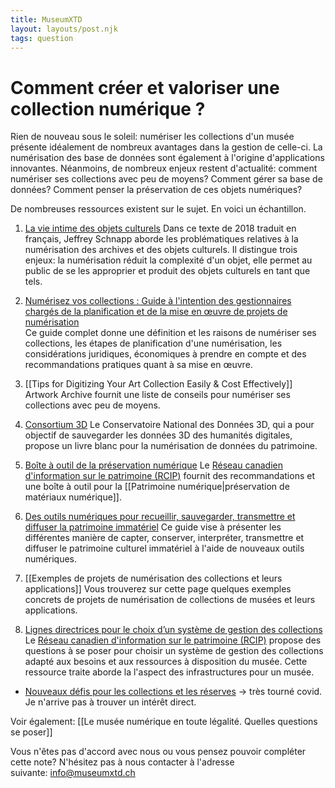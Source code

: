 ```yaml
---
title: MuseumXTD
layout: layouts/post.njk
tags: question
---
```

# Comment créer et valoriser une collection numérique ?
Rien de nouveau sous le soleil: numériser les collections d'un musée présente idéalement de nombreux avantages dans la gestion de celle-ci. La numérisation des base de données sont également à l'origine d'applications innovantes. Néanmoins, de nombreux enjeux restent d'actualité: comment numériser ses collections avec peu de moyens? Comment gérer sa base de données? Comment penser la préservation de ces objets numériques? 

De nombreuses ressources existent sur le sujet. En voici un échantillon. 

1. [La vie intime des objets culturels](https://journals.openedition.org/culturemusees/4871)
   Dans ce texte de 2018 traduit en français, Jeffrey Schnapp aborde les problématiques relatives à la numérisation des archives et des objets culturels. Il distingue trois enjeux: la numérisation réduit la complexité d'un objet, elle permet au public de se les approprier et produit des objets culturels en tant que tels. 
2. [Numérisez vos collections : Guide à l'intention des gestionnaires chargés de la planification et de la mise en œuvre de projets de numérisation](https://www.canada.ca/fr/reseau-information-patrimoine/services/numerisation/numerisez-collections-guide-gestionnaires.html)   
      Ce guide complet donne une définition et les raisons de numériser ses collections, les étapes de planification d'une numérisation, les considérations juridiques, économiques à prendre en compte et des recommandations pratiques quant à sa mise en œuvre. 
3. [[Tips for Digitizing Your Art Collection Easily & Cost Effectively]]
   Artwork Archive fournit une liste de conseils pour numériser ses collections avec peu de moyens.  
4. [Consortium 3D](https://3d.humanities.science/)
    Le Conservatoire National des Données 3D, qui a pour objectif de sauvegarder les données 3D des humanités digitales, propose un livre blanc pour la numérisation de données du patrimoine. 
5. [Boîte à outil de la préservation numérique](https://www.canada.ca/fr/reseau-information-patrimoine/services/preservation-numerique/boite-outils.html)
  Le [Réseau canadien d'information sur le patrimoine (RCIP)](https://www.canada.ca/fr/reseau-information-patrimoine.html) fournit des recommandations et une boîte à outil pour la [[Patrimoine numérique|préservation de matériaux numérique]]. 
6. [Des outils numériques pour recueillir, sauvegarder, transmettre et diffuser la patrimoine immatériel](https://www.culturecdq.ca/images/Annee_numerique/Guides/Guide_Patrimoine_Immateriel.pdf)
  Ce guide vise à présenter les différentes manière de capter, conserver, interpréter, transmettre et diffuser le patrimoine culturel immatériel à l'aide de nouveaux outils numériques.
7. [[Exemples de projets de numérisation des collections et leurs applications]]
   Vous trouverez sur cette page quelques exemples concrets de projets de numérisation de collections de musées et leurs applications. 



9. [Lignes directrices pour le choix d’un système de gestion des collections](https://www.canada.ca/fr/reseau-information-patrimoine/services/systemes-gestion-collections/lignes-directrice-choix-sgc.html)
  Le [Réseau canadien d'information sur le patrimoine (RCIP)](https://www.canada.ca/fr/reseau-information-patrimoine.html) propose des questions à se poser pour choisir un système de gestion des collections adapté aux besoins et aux ressources à disposition du musée. Cette ressource traite aborde la l'aspect des infrastructures pour un musée.     

- [Nouveaux défis pour les collections et les réserves](https://www.yuca.tv/fr/icom/webinaire-7-octobre-2020) -> très tourné covid. Je n'arrive pas à trouver un intérêt direct. 


Voir également: [[Le musée numérique en toute légalité. Quelles questions se poser]]
 
Vous n'êtes pas d'accord avec nous ou vous pensez pouvoir compléter cette note? N'hésitez pas à nous contacter à l'adresse suivante: [info@museumxtd.ch](mailto:info@museumxtd.ch)